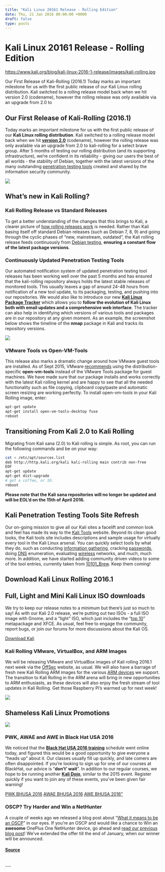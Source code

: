 ```yaml
---
title: "Kali Linux 20161 Release - Rolling Edition"
date: Thu, 21 Jan 2016 00:00:00 +0000
draft: false
type: posts
---
```

# Kali Linux 20161 Release - Rolling Edition

https://www.kali.org/blog/kali-linux-2016-1-release/images/kali-rolling.jpg



Our First Release of Kali-Rolling (2016.1) Today marks an important milestone for us with the first public release of our Kali Linux rolling distribution. Kali switched to a rolling release model back when we hit version 2.0 (codename), however the rolling release was only available via an upgrade from 2.0 to

Our First Release of Kali-Rolling (2016.1)
------------------------------------------

Today marks an important milestone for us with the first public release of our **Kali Linux rolling distribution**. Kali switched to a rolling release model back when we hit **[version 2.0](https://www.kali.org/blog/kali-linux-2-0-release/)** (codename), however the rolling release was only available via an upgrade from 2.0 to kali-rolling for a select brave group. After 5 months of testing our rolling distribution (and its supporting infrastructure), we’re confident in its reliability - giving our users the best of all worlds - the stability of Debian, together with the latest versions of the many outstanding [penetration testing tools](https://www.kali.org/tools/) created and shared by the information security community.

[![](https://www.kali.org/blog/kali-linux-2016-1-release/images/kali-rolling-screenshot.png)](https://www.kali.org/blog/kali-linux-2016-1-release/images/kali-rolling-screenshot.png)

What’s new in Kali Rolling?
---------------------------

### Kali Rolling Release vs Standard Releases

To get a better understanding of the changes that this brings to Kali, a clearer picture of [how rolling releases work](https://www.zdnet.com/article/rolling-release-vs-fixed-release-linux/) is needed. Rather than Kali basing itself off standard Debian releases (such as Debian 7, 8, 9) and going through the cyclic phases of “new, mainstream, outdated”, the Kali rolling release feeds continuously from [Debian testing](https://www.debian.org/devel/testing), **ensuring a constant flow of the latest package versions**.

### Continuously Updated Penetration Testing Tools

Our automated notification system of updated penetration testing tool releases has been working well over the past 5 months and has ensured that the kali-rolling repository always holds the latest stable releases of monitored tools. This usually leaves a gap of around 24-48 hours from notification of a new tool update, to its packaging, testing, and pushing into our repositories. We would also like to introduce our new **[Kali Linux Package Tracker](https://pkg.kali.org/)** which allows you to **follow the evolution of Kali Linux both with email updates and a comprehensive web interface**. The tracker can also help in identifying which versions of various tools and packages are in our repository at any given moment. As an example, the screenshot below shows the timeline of the **nmap** package in Kali and tracks its repository versions.

[![](https://www.kali.org/blog/kali-linux-2016-1-release/images/pkg-kali.png)](https://www.kali.org/blog/kali-linux-2016-1-release/images/pkg-kali.png)

### VMware Tools vs Open-VM-Tools

This release also marks a dramatic change around how VMware guest tools are installed. As of Sept 2015, VMware [recommends](https://kb.vmware.com/kb/2073803) using the distribution-specific **open-vm-tools** instead of the VMware Tools package for guest machines. We have made sure that our package installs and works correctly with the latest Kali rolling kernel and are happy to see that all the needed functionality such as file copying, clipboard copy/paste and automatic screen resizing are working perfectly. To install open-vm-tools in your Kali Rolling image, enter:

```sh
apt-get update
apt-get install open-vm-tools-desktop fuse
reboot
```

Transitioning From Kali 2.0 to Kali Rolling
-------------------------------------------

Migrating from Kali sana (2.0) to Kali rolling is simple. As root, you can run the following commands and be on your way:

```sh
cat < /etc/apt/sources.list
deb http://http.kali.org/kali kali-rolling main contrib non-free
EOF
apt-get update
apt-get dist-upgrade
# get a coffee, or 10.
reboot
```

**Please note that the Kali sana repositories will no longer be updated and will be EOL’d on the 15th of April 2016.**

Kali Penetration Testing Tools Site Refresh
-------------------------------------------

Our on-going mission to give all our Kali sites a facelift and common look and feel has made its way to the [Kali Tools](https://www.kali.org/tools/) website. Beyond its clean good looks, the Kali tools site includes descriptions and sample usage for virtually every tool in the Kali Linux arsenal. You can quickly select tools by what they do, such as conducting [information gathering](https://www.kali.org/tools/kali-meta/#kali-tools-information-gathering), cracking [passwords](https://www.kali.org/tools/kali-meta/#kali-tools-passwords), doing [DNS](https://www.kali.org/tools/kali-meta/#kali-tools-information-gathering) enumeration, evaluating [wireless](https://www.kali.org/tools/kali-meta/#kali-tools-wireless) networks, and much, much more. In addition, we have started adding community driven videos to some of the tool entries, currently taken from [10101\_Brew](https://twitter.com/10101_Brew). Keep them coming!

Download Kali Linux Rolling 2016.1
----------------------------------

Full, Light and Mini Kali Linux ISO downloads
---------------------------------------------

We try to keep our release notes to a minimum but there’s just so much to say! As with our Kali 2.0 release, we’re putting out two ISOs - a full ISO image with Gnome, and a “light” ISO, which just includes the “[top 10](https://www.kali.org/docs/general-use/metapackages/)” metapackage and XFCE. As usual, feel free to engage the community, report bugs, or join our forums for more discussions about the Kali OS.

[Download Kali](https://www.kali.org/get-kali/)

### Kali Rolling VMware, VirtualBox, and ARM Images

We will be releasing VMware and VirtualBox images of Kali rolling 2016.1 next week via the [OffSec](https://www.kali.org/get-kali/#kali-vm) website, as usual. We will also have a barrage of fresh new Kali Rolling ARM images for the various [ARM devices](https://www.kali.org/get-kali/#kali-arm) we support. The transition to Kali Rolling in the ARM arena will bring in new opportunities to ARM enthusiasts, as these devices will also enjoy the fresh stream of tool updates in Kali Rolling. Get those Raspberry Pi’s warmed up for next week!

[![](https://www.kali.org/blog/kali-linux-2016-1-release/images/hp-offsec.png)](https://www.kali.org/blog/kali-linux-2016-1-release/images/hp-offsec.png)

Shameless Kali Linux Promotions
-------------------------------

[![](https://www.kali.org/blog/kali-linux-2016-1-release/images/Screen-Shot-2015-05-06-at-12.50.55-PM-e1430938334257.png)](https://www.kali.org/blog/kali-linux-2016-1-release/images/Screen-Shot-2015-05-06-at-12.50.55-PM-e1430938334257.png)

### PWK, AWAE and AWE in Black Hat USA 2016

We noticed that the **[Black Hat USA 2016 training](https://www.blackhat.com/us-16/training/index.html)** schedule went online today, and figured this would be a good opportunity to give everyone a “heads up” about it. Our classes usually fill up quickly, and late comers are often disappointed. If you’re looking to sign up for one of our courses at BlackHat, our advice is “**don’t’ wait**”. In addition to our regular courses, we hope to be running another [**Kali Dojo**](https://www.kali.org/docs/development/dojo-mastering-live-build/), similar to the 2015 event. Register quickly if you want to join any of these events, you’ve been given fair warning!

[PWK BHUSA 2016](https://www.blackhat.com/us-16/training/penetration-testing-with-kali-linux.html) [AWAE BHUSA 2016](https://www.blackhat.com/us-16/training/advanced-web-attacks-and-exploitation.html) [AWE BHUSA 2016"](https://www.blackhat.com/us-16/training/advanced-windows-exploitation.html)

### OSCP? Try Harder and Win a NetHunter

A couple of weeks ago we released a blog post about “[What it means to be an OSCP](https://www.offsec.com/offsec/what-it-means-to-be-oscp/)” in our eyes. If you’re an OSCP and would like a chance to Win an **awesome** OnePlus One NetHunter device, go ahead and [read our previous blog post](https://www.offsec.com/offsec/what-it-means-to-be-oscp/)! We’ve extended the offer till the end of January, when our winner will be announced.

#### [Source](https://www.kali.org/blog/kali-linux-2016-1-release/)

<br/>
---
